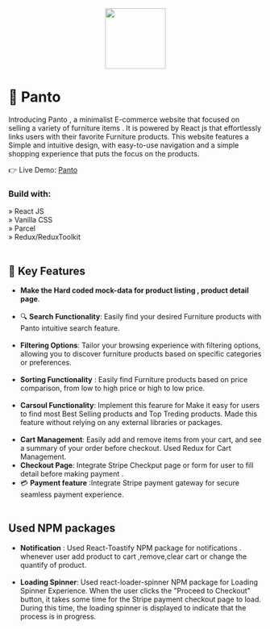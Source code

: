 <div align="center">
  <img src="https://github.com/Aka-suvam/Panto-Furniture/blob/main/Panto-Furniture-icon.png" style="width:120px"></img>
</div>

<!-- PROJECT DESCRIPTION -->

# 💖 Panto
Introducing Panto ,   a minimalist  E-commerce website that  focused on selling a variety of furniture items . It is   powered by React js  that effortlessly links users with their favorite Furniture products. This website features a Simple and intuitive design, with easy-to-use navigation and a simple shopping experience that puts the focus on the products.

👉 Live Demo:  <a href='https://panto-furniture-rho.vercel.app'/>Panto</a>

<h3>Build with:</h3>

» React JS <br>
» Vanilla CSS <br>
» Parcel     <br>
» Redux/ReduxToolkit <br> <br/>




<!-- Features -->
 ## 🎯 Key Features 
   - **Make the  Hard coded mock-data for product listing , product detail page**.<br></br>
   -  🔍 **Search Functionality**: Easily find your desired Furniture products with Panto intuitive search feature.<br></br>
   - **Filtering Options**: Tailor your browsing experience with filtering options, allowing you to discover furniture products  based on specific categories or preferences. 
     <br></br>
  -  **Sorting  Functionality** : Easily find  Furniture products based on price comparison, from low to high price or high to low price.<br></br>
  -  **Carsoul   Functionality**: Implement this fearure for Make it easy for users to find  most Best Selling products and Top Treding products.  Made this feature without relying on any external libraries or packages.<br></br>
-  **Cart Management**: Easily add and remove items from your cart, and see a summary of your order before checkout. Used Redux for Cart Management.
-  **Checkout Page**: Integrate  Stripe Checkput page or form  for user to fill detail before making payment . 
-  💳 **Payment feature** :Integrate  Stripe payment gateway for secure  seamless payment experience. <br> <br/>
  
 ## Used NPM packages 
-  **Notification** : Used React-Toastify NPM package for notifications . whenever user add product to cart ,remove,clear cart or change the quantify of product.<br></br>
-  **Loading Spinner**: Used react-loader-spinner  NPM package for Loading Spinner Experience. When the user clicks the "Proceed to Checkout" button, it takes some time for the Stripe payment checkout page to load. During this time, the loading spinner is displayed to indicate that the process is in progress.



